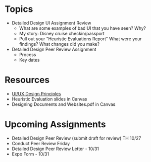 # Topics
* Detailed Design UI Assignment Review
    * What are some examples of bad UI that you have seen? Why?
    * My story: Disney cruise checkin/passport
    * Pull out your "Heuristic Evaluations Report"
        What were your findings?
        What changes did you make?
* Detailed Design Peer Review Assignment
    * Process
    * Key dates

# Resources
* [UI/UX Design Principles](https://www.interaction-design.org/literature/topics/design-principles)
* Heuristic Evaluation slides in Canvas
* Designing Documents and Websites.pdf in Canvas

# Upcoming Assignments
* Detailed Design Peer Review (submit draft for review) TH 10/27
* Conduct Peer Review Friday
* Detailed Design Peer Review Letter - 10/31
* Expo Form - 10/31
